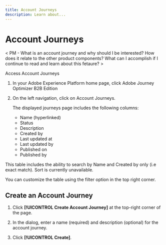 ```yaml
---
title: Account Journeys
description: Learn about...
---
```


# Account Journeys

< PM - What is an account journey and why should I be interested?  How does it relate to the other product components? What can I accomplish if I continue to read and learn about this fetaure? >



Access Account Journeys

1. In your Adobe Experience Platform home page, click Adobe Journey Optimizer B2B Edition

1. On the left navigation, click on Account Journeys.

   The displayed journeys page includes the following columns:

   * Name (hyperlinked)
   * Status
   * Description 
   * Created by
   * Last updated at
   * Last updated by
   * Published on
   * Published by

  This table includes the ability to search by Name and Created by only (i.e exact match). Sort is currently unavailable.

You can customize the table using the filter option in the top right corner.

## Create an Account Journey

1. Click **[!UICONTROL Create Account Journey]** at the top-right corner of the page. 

1. In the dialog, enter a name (required) and description (optional) for the account journey.

1. Click **[!UICONTROL Create]**.

